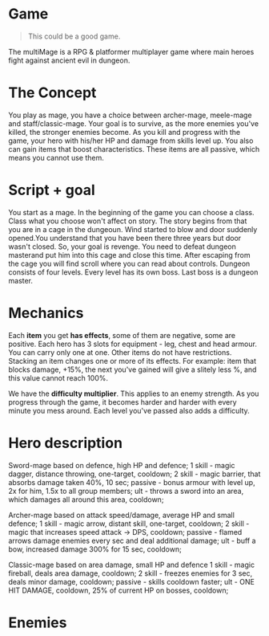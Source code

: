 # Game

> This could be a good game. 

The multiMage is a RPG & platformer multiplayer game where main heroes fight 
against ancient evil in dungeon.

# The Concept
You play as mage, you have a choice between archer-mage, meele-mage and 
staff/classic-mage. Your goal is to survive, as the more enemies you've killed,
the stronger enemies become. As you kill and progress with the game, your hero 
with his/her HP and damage from skills level up. You also can gain items that
boost characteristics. These items are all passive, which means you cannot use them.

# Script + goal
You start as a mage. In the beginning of the game you can choose a class.
Class what you choose won't affect on story.
The story begins from that you are in a cage in the dungeoun.
Wind started to blow and door suddenly opened.You understand that you have been 
there three years but door wasn't closed. So, your goal is revenge. You need to 
defeat dungeon masterand put him into this cage and close this time.
After escaping from the cage you will find scroll where you can read about controls. 
Dungeon consists of four levels. Every level has its own boss. Last boss is a dungeon master.


# Mechanics
Each **item** you get **has effects**, some of them are negative, some are positive.
Each hero has 3 slots for equipment - leg, chest and head armour. 
You can carry only one at one.
Other items do not have restrictions. 
Stacking an item changes one or more of its effects.
For example: item that blocks damage, +15%, the next you've gained will give a 
slitely less %, and this value cannot reach 100%.

We have the **difficulty multiplier**. This applies to an enemy strength.
As you progress through the game, it becomes harder and harder with every minute you mess around.
Each level you've passed also adds a difficulty.

# Hero description
Sword-mage based on defence, high HP and defence;
1 skill - magic dagger, distance throwing, one-target, cooldown;
2 skill - magic barrier, that absorbs damage taken 40%, 10 sec;
passive - bonus armour with level up, 2x for him, 1.5x to all group members;
ult - throws a sword into an area, which damages all around this area, cooldown;

Archer-mage based on attack speed/damage, average HP and small defence;
1 skill - magic arrow, distant skill, one-target, cooldown;
2 skill - magic that increases speed attack -> DPS, cooldown;
passive - flamed arrows damage enemies every sec and deal additional damage;
ult - buff a bow, increased damage 300% for 15 sec, cooldown;

Classic-mage based on area damage, small HP and defence
1 skill - magic fireball, deals area damage, cooldown;
2 skill - freezes enemies for 3 sec, deals minor damage, cooldown;
passive - skills cooldown faster;
ult - ONE HIT DAMAGE, cooldown, 25% of current HP on bosses, cooldown;


# Enemies



